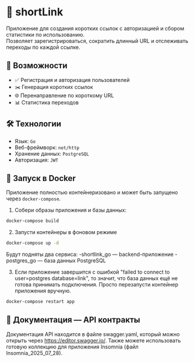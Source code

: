 # 🔗 shortLink

Приложение для создания коротких ссылок с авторизацией и сбором статистики по использованию.  
Позволяет зарегистрироваться, сократить длинный URL и отслеживать переходы по каждой ссылке.

## 🚀 Возможности

- ✅ Регистрация и авторизация пользователей
- ✂️ Генерация коротких ссылок
- 🌐 Перенаправление по короткому URL
- 📊 Статистика переходов

## 🛠 Технологии

- Язык: `Go`
- Веб-фреймворк: `net/http` 
- Хранение данных: `PostgreSQL` 
- Авторизация: `JWT`

## 🐳 Запуск в Docker

Приложение полностью контейнеризовано и может быть запущено через `docker-compose`.

1. Собери образы приложения и базы данных:

```bash
docker-compose build
```

2. Запусти контейнеры в фоновом режиме

```bash
docker-compose up -d
```
Будут подняты два сервиса:
-shortlink_go — backend-приложение
-postgres_go — база данных PostgreSQL

3. Если приложение завершится с ошибкой "failed to connect to user=postgres database=link", то значит, что база данных ещё не готова принимать подключения. Просто перезапусти контейнер приложения вручную.

```bash
docker-compose restart app
```

## 🐳 Документация — API контракты

Документация API находится в файле swagger.yaml, который можно открыть через https://editor.swagger.io/.
Также можете использовать готовую коллекцию для приложения Insomnia (файл Insomnia_2025_07_28). 